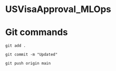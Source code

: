 # USVisaApproval_MLOps

# Git commands
```
git add .

git commit -m "Updated"

git push origin main
```